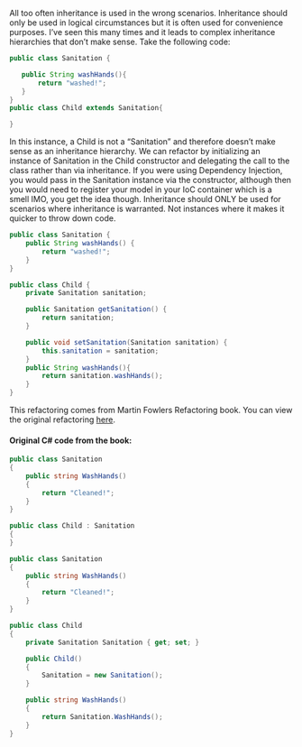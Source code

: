 All too often inheritance is used in the wrong scenarios. Inheritance should only be used in logical circumstances but it is often used for convenience purposes. I’ve seen this many times and it leads to complex inheritance hierarchies that don’t make sense. Take the following code:

 ```Java
public class Sanitation {

	public String washHands(){
		return "washed!";
	}
}
public class Child extends Sanitation{

}
```

In this instance, a Child is not a “Sanitation” and therefore doesn’t make sense as an inheritance hierarchy. We can refactor by initializing an instance of Sanitation in the Child constructor and delegating the call to the class rather than via inheritance. If you were using Dependency Injection, you would pass in the Sanitation instance via the constructor, although then you would need to register your model in your IoC container which is a smell IMO, you get the idea though. Inheritance should ONLY be used for scenarios where inheritance is warranted. Not instances where it makes it quicker to throw down code.

```Java
public class Sanitation {
	public String washHands() {
		return "washed!";
	}
}

public class Child {
	private Sanitation sanitation;

	public Sanitation getSanitation() {
		return sanitation;
	}

	public void setSanitation(Sanitation sanitation) {
		this.sanitation = sanitation;
	}
	public String washHands(){
		return sanitation.washHands();
	}
}
```

This refactoring comes from Martin Fowlers Refactoring book. You can view the original refactoring [here](https://refactoring.com/catalog/replaceInheritanceWithDelegation.html).

#### Original C# code from the book:
```cs
public class Sanitation
{
    public string WashHands()
    {
        return "Cleaned!";
    }
}

public class Child : Sanitation
{
}
```

```cs
public class Sanitation
{
    public string WashHands()
    {
        return "Cleaned!";
    }
}

public class Child
{
    private Sanitation Sanitation { get; set; }

    public Child()
    {
        Sanitation = new Sanitation();
    }

    public string WashHands()
    {
        return Sanitation.WashHands();
    }
}
```
